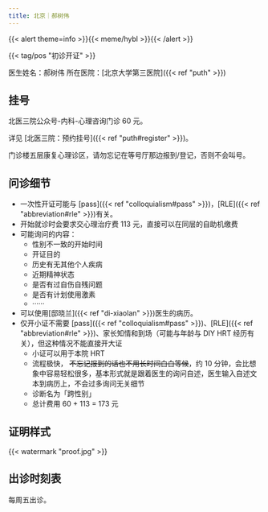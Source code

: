 ```yaml
---
title: 北京｜郝树伟
---
```


{{< alert theme=info >}}{{< meme/hybl >}}{{< /alert >}}

{{< tag/pos "初诊开证" >}}

医生姓名：郝树伟
所在医院：[北京大学第三医院]({{< ref "puth" >}})

## 挂号

北医三院公众号-内科-心理咨询门诊 60 元。

详见 [北医三院：预约挂号]({{< ref "puth#register" >}})。

门诊楼五层康复心理诊区，请勿忘记在等号厅那边报到/登记，否则不会叫号。

## 问诊细节

- 一次性开证可能与 [pass]({{< ref "colloquialism#pass" >}})，[RLE]({{< ref "abbreviation#rle" >}})有关。
- 开始就诊时会要求交心理治疗费 113 元，直接可以在同层的自助机缴费
- 可能询问的内容：
  - 性别不一致的开始时间
  - 开证目的
  - 历史有无其他个人疾病
  - 近期精神状态
  - 是否有过自伤自残问题
  - 是否有计划使用激素
  - ······
- 可以使用[邸晓兰]({{< ref "di-xiaolan" >}})医生的病历。
- 仅开小证不需要 [pass]({{< ref "colloquialism#pass" >}})、[RLE]({{< ref "abbreviation#rle" >}})、家长知情和到场（可能与年龄与 DIY HRT 经历有关），但这种情况不能直接开大证
  - 小证可以用于本院 HRT
  - 流程极快， ~~不忘记报到的话也不用长时间白白等候~~，约 10 分钟，会比想象中容易轻松很多，基本形式就是跟着医生的询问自述，医生输入自述文本到病历上，不会过多询问无关细节
  - 诊断名为「跨性别」
  - 总计费用 60 + 113 = 173 元

## 证明样式

{{< watermark "proof.jpg" >}}

## 出诊时刻表

每周五出诊。
